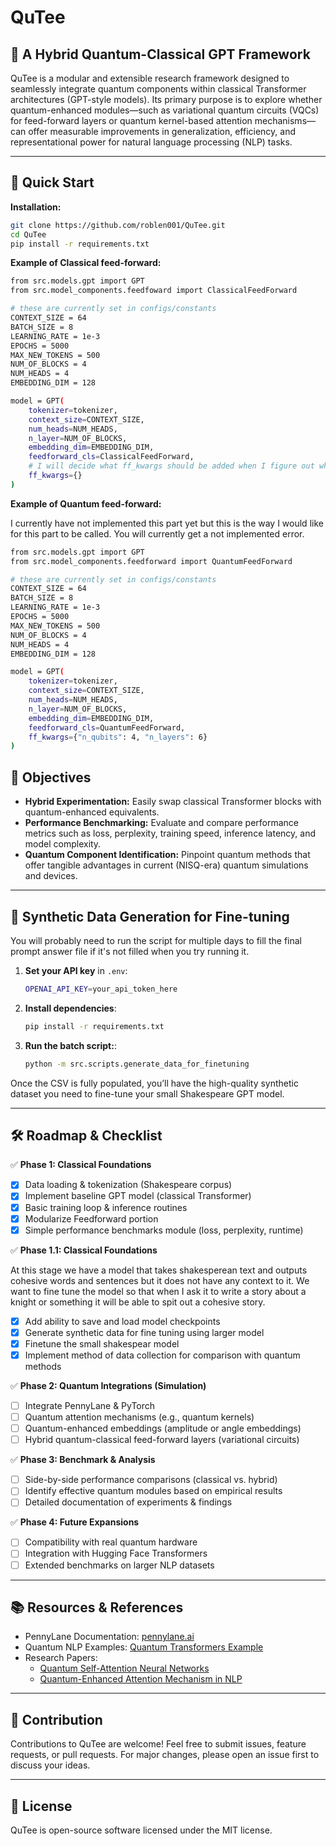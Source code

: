 # QuTee

## 🚀 A Hybrid Quantum-Classical GPT Framework

QuTee is a modular and extensible research framework designed to seamlessly integrate quantum components within classical Transformer architectures (GPT-style models). Its primary purpose is to explore whether quantum-enhanced modules—such as variational quantum circuits (VQCs) for feed-forward layers or quantum kernel-based attention mechanisms—can offer measurable improvements in generalization, efficiency, and representational power for natural language processing (NLP) tasks.

---

## 📖 Quick Start

**Installation:**

```bash
git clone https://github.com/roblen001/QuTee.git
cd QuTee
pip install -r requirements.txt
```

**Example of Classical feed-forward:**

```bash
from src.models.gpt import GPT
from src.model_components.feedfoward import ClassicalFeedForward

# these are currently set in configs/constants
CONTEXT_SIZE = 64
BATCH_SIZE = 8
LEARNING_RATE = 1e-3
EPOCHS = 5000
MAX_NEW_TOKENS = 500
NUM_OF_BLOCKS = 4
NUM_HEADS = 4
EMBEDDING_DIM = 128 

model = GPT(
    tokenizer=tokenizer,
    context_size=CONTEXT_SIZE,
    num_heads=NUM_HEADS,
    n_layer=NUM_OF_BLOCKS,
    embedding_dim=EMBEDDING_DIM,
    feedforward_cls=ClassicalFeedForward,
    # I will decide what ff_kwargs should be added when I figure out what the quantum equivalents are for tunable parameters
    ff_kwargs={}
)
```

**Example of Quantum feed-forward:**

I currently have not implemented this part yet but this is the way I would like for this part to be called. You will currently get a not implemented error.

```bash
from src.models.gpt import GPT
from src.model_components.feedforward import QuantumFeedForward

# these are currently set in configs/constants
CONTEXT_SIZE = 64
BATCH_SIZE = 8
LEARNING_RATE = 1e-3
EPOCHS = 5000
MAX_NEW_TOKENS = 500
NUM_OF_BLOCKS = 4
NUM_HEADS = 4
EMBEDDING_DIM = 128 

model = GPT(
    tokenizer=tokenizer,
    context_size=CONTEXT_SIZE,
    num_heads=NUM_HEADS,
    n_layer=NUM_OF_BLOCKS,
    embedding_dim=EMBEDDING_DIM,
    feedforward_cls=QuantumFeedForward,
    ff_kwargs={"n_qubits": 4, "n_layers": 6}
)
```

## 🎯 Objectives

- **Hybrid Experimentation:** Easily swap classical Transformer blocks with quantum-enhanced equivalents.
- **Performance Benchmarking:** Evaluate and compare performance metrics such as loss, perplexity, training speed, inference latency, and model complexity.
- **Quantum Component Identification:** Pinpoint quantum methods that offer tangible advantages in current (NISQ-era) quantum simulations and devices.

---

## 🧪 Synthetic Data Generation for Fine-tuning
You will probably need to run the script for multiple days to fill the final prompt answer file if it's not filled when you try running it.

1. **Set your API key** in `.env`:  
   ```bash
   OPENAI_API_KEY=your_api_token_here
   ```

2. **Install dependencies**:  
   ```bash
   pip install -r requirements.txt
   ```

3. **Run the batch script:**:  
   ```bash
   python -m src.scripts.generate_data_for_finetuning
   ```
Once the CSV is fully populated, you’ll have the high-quality synthetic dataset you need to fine-tune your small Shakespeare GPT model. 

---

## 🛠 Roadmap & Checklist

✅ **Phase 1: Classical Foundations**

- [x] Data loading & tokenization (Shakespeare corpus)
- [x] Implement baseline GPT model (classical Transformer)
- [x] Basic training loop & inference routines
- [x] Modularize Feedforward portion
- [x] Simple performance benchmarks module (loss, perplexity, runtime)

✅ **Phase 1.1: Classical Foundations**

At this stage we have a model that takes shakesperean text
and outputs cohesive words and sentences but it does not have any context to it. We want to fine tune the model so that when I ask it to write a story about a knight or something it will be able to spit out a cohesive story.
- [x] Add ability to save and load model checkpoints
- [x] Generate synthetic data for fine tuning using larger model
- [x] Finetune the small shakespear model
- [x] Implement method of data collection for comparison with quantum methods

✅ **Phase 2: Quantum Integrations (Simulation)**

- [ ] Integrate PennyLane & PyTorch
- [ ] Quantum attention mechanisms (e.g., quantum kernels)
- [ ] Quantum-enhanced embeddings (amplitude or angle embeddings)
- [ ] Hybrid quantum-classical feed-forward layers (variational circuits)

✅ **Phase 3: Benchmark & Analysis**

- [ ] Side-by-side performance comparisons (classical vs. hybrid)
- [ ] Identify effective quantum modules based on empirical results
- [ ] Detailed documentation of experiments & findings

✅ **Phase 4: Future Expansions**

- [ ] Compatibility with real quantum hardware
- [ ] Integration with Hugging Face Transformers
- [ ] Extended benchmarks on larger NLP datasets

---

## 📚 Resources & References

- PennyLane Documentation: [pennylane.ai](https://pennylane.ai)
- Quantum NLP Examples: [Quantum Transformers Example](https://github.com/salcc/QuantumTransformers)
- Research Papers:
  - [Quantum Self-Attention Neural Networks](https://arxiv.org/abs/2205.05625)
  - [Quantum-Enhanced Attention Mechanism in NLP](https://arxiv.org/abs/2501.15630)

---

## 🤝 Contribution

Contributions to QuTee are welcome! Feel free to submit issues, feature requests, or pull requests. For major changes, please open an issue first to discuss your ideas.

---

## 📜 License

QuTee is open-source software licensed under the MIT license.
